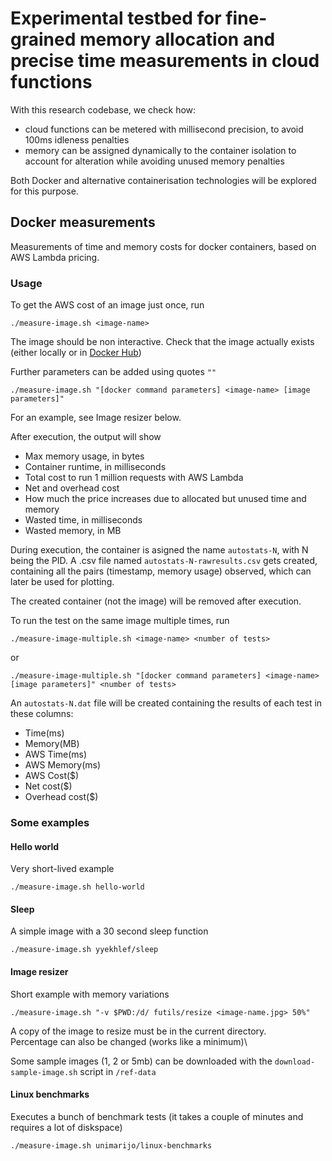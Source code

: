 # Experimental testbed for fine-grained memory allocation and precise time measurements in cloud functions

With this research codebase, we check how:
- cloud functions can be metered with millisecond precision, to avoid 100ms idleness penalties
- memory can be assigned dynamically to the container isolation to account for alteration while avoiding unused memory penalties

Both Docker and alternative containerisation technologies will be explored for this purpose.

## Docker measurements

Measurements of time and memory costs for docker containers, based on AWS Lambda pricing.

### Usage

To get the AWS cost of an image just once, run
```
./measure-image.sh <image-name>
```
The image should be non interactive. Check that the image actually exists (either locally or in [Docker Hub](https://hub.docker.com))

Further parameters can be added using quotes `""`
```
./measure-image.sh "[docker command parameters] <image-name> [image parameters]"
```
For an example, see Image resizer below.

After execution, the output will show 
* Max memory usage, in bytes
* Container runtime, in milliseconds
* Total cost to run 1 million requests with AWS Lambda
* Net and overhead cost
* How much the price increases due to allocated but unused time and memory
* Wasted time, in milliseconds
* Wasted memory, in MB

During execution, the container is asigned the name `autostats-N`, with N being the PID. A .csv file named `autostats-N-rawresults.csv` gets created, containing all the pairs (timestamp, memory usage) observed, which can later be used for plotting.

The created container (not the image) will be removed after execution.


To run the test on the same image multiple times, run
```
./measure-image-multiple.sh <image-name> <number of tests>
```
or
```
./measure-image-multiple.sh "[docker command parameters] <image-name> [image parameters]" <number of tests>
```
An `autostats-N.dat` file will be created containing the results of each test in these columns:
* Time(ms)
* Memory(MB)
* AWS Time(ms)
* AWS Memory(ms)
* AWS Cost($)
* Net cost($)
* Overhead cost($)

### Some examples

#### Hello world
Very short-lived example
```
./measure-image.sh hello-world
```

#### Sleep
A simple image with a 30 second sleep function
```
./measure-image.sh yyekhlef/sleep
```

#### Image resizer
Short example with memory variations
```
./measure-image.sh "-v $PWD:/d/ futils/resize <image-name.jpg> 50%"
```
A copy of the image to resize must be in the current directory.\
Percentage can also be changed (works like a minimum)\

Some sample images (1, 2 or 5mb) can be downloaded with the `download-sample-image.sh` script in `/ref-data`

#### Linux benchmarks
Executes a bunch of benchmark tests (it takes a couple of minutes and requires a lot of diskspace)
```
./measure-image.sh unimarijo/linux-benchmarks
```
